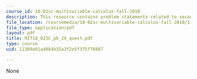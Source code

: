 ```yaml
---
course_id: 18-02sc-multivariable-calculus-fall-2010
description: This resource contains problem statements related to second derivatives.
file_location: /coursemedia/18-02sc-multivariable-calculus-fall-2010/11309a01a4084b35a3f2e5f375f76887_MIT18_02SC_pb_29_quest.pdf
file_type: application/pdf
layout: pdf
title: MIT18_02SC_pb_29_quest.pdf
type: course
uid: 11309a01a4084b35a3f2e5f375f76887

---
```

None